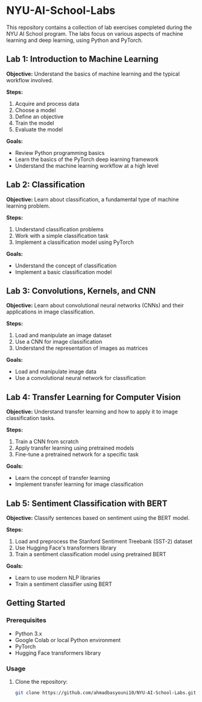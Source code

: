 # NYU-AI-School-Labs
This repository contains a collection of lab exercises completed during the NYU AI School program. The labs focus on various aspects of machine learning and deep learning, using Python and PyTorch.


## Lab 1: Introduction to Machine Learning

**Objective:** Understand the basics of machine learning and the typical workflow involved.

**Steps:**
1. Acquire and process data
2. Choose a model
3. Define an objective
4. Train the model
5. Evaluate the model

**Goals:**
- Review Python programming basics
- Learn the basics of the PyTorch deep learning framework
- Understand the machine learning workflow at a high level

## Lab 2: Classification

**Objective:** Learn about classification, a fundamental type of machine learning problem.

**Steps:**
1. Understand classification problems
2. Work with a simple classification task
3. Implement a classification model using PyTorch

**Goals:**
- Understand the concept of classification
- Implement a basic classification model

## Lab 3: Convolutions, Kernels, and CNN

**Objective:** Learn about convolutional neural networks (CNNs) and their applications in image classification.

**Steps:**
1. Load and manipulate an image dataset
2. Use a CNN for image classification
3. Understand the representation of images as matrices

**Goals:**
- Load and manipulate image data
- Use a convolutional neural network for classification

## Lab 4: Transfer Learning for Computer Vision

**Objective:** Understand transfer learning and how to apply it to image classification tasks.

**Steps:**
1. Train a CNN from scratch
2. Apply transfer learning using pretrained models
3. Fine-tune a pretrained network for a specific task

**Goals:**
- Learn the concept of transfer learning
- Implement transfer learning for image classification

## Lab 5: Sentiment Classification with BERT

**Objective:** Classify sentences based on sentiment using the BERT model.

**Steps:**
1. Load and preprocess the Stanford Sentiment Treebank (SST-2) dataset
2. Use Hugging Face's transformers library
3. Train a sentiment classification model using pretrained BERT

**Goals:**
- Learn to use modern NLP libraries
- Train a sentiment classifier using BERT

## Getting Started

### Prerequisites

- Python 3.x
- Google Colab or local Python environment
- PyTorch
- Hugging Face transformers library

### Usage

1. Clone the repository:
   ```bash
   git clone https://github.com/ahmadbasyouni10/NYU-AI-School-Labs.git
